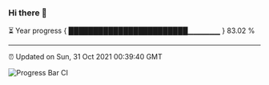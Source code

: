 ### Hi there 👋

⏳ Year progress { ████████████████████████▁▁▁▁▁▁ } 83.02 %

---

⏰ Updated on Sun, 31 Oct 2021 00:39:40 GMT

![Progress Bar CI](https://github.com/liununu/liununu/workflows/Progress%20Bar%20CI/badge.svg)
